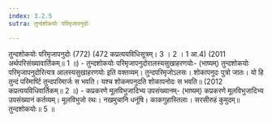 ```yaml
---
index: 3.2.5
sutra: तुन्दशोकयोः परिमृजापनुदोः

---
```

तुन्दशोकयोः परिमृजापनुदोः (772)  (472 कप्रत्ययविधिसूत्रम्। 3 । 2 । 1 आ.4) (2011 अर्थपरिसंख्यावार्तिकम्॥ 1 ॥) - तुन्दशोकयोः परिमृजापनुदोरालस्यसुखाहरणयोः- (भाष्यम्) तुन्दशोकयोः परिमृजापनुदोरित्यत्र आलस्यसुखाहरणयोः इति वक्तव्यम्। तुन्दपरिमृजोऽलसः। शोकापनुदः पुत्रो जातः। यो हि तुन्दं परिमार्ष्टि तुन्दपरिमार्जः स भवति। यश्च शोकमपनुदति शोकापनोदः स भवति॥ (2012 कप्रत्ययविधिवार्तिकम्॥ 2 ॥) - कप्रकरणे मूलविभुजादिभ्य उपसंख्यानम्- (भाष्यम्) कप्रकरणे मूलविभुजादिभ्य उपसंख्यानं कर्तव्यम्। मूलविभुजो रथः। नखमुचानि धनूंषि। काकगुहास्तिलाः। सरसीरुहं कुमुदम्॥ तुन्दशोकयोः॥ 5 ॥